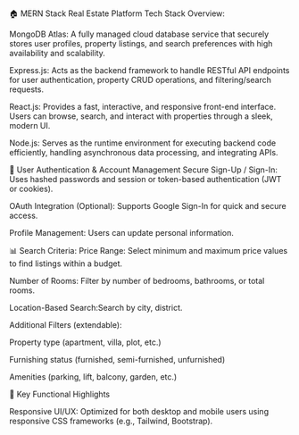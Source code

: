 🏠 MERN Stack Real Estate Platform
Tech Stack Overview:

MongoDB Atlas: A fully managed cloud database service that securely stores user profiles, property listings, and search preferences with high availability and scalability.

Express.js: Acts as the backend framework to handle RESTful API endpoints for user authentication, property CRUD operations, and filtering/search requests.

React.js: Provides a fast, interactive, and responsive front-end interface. Users can browse, search, and interact with properties through a sleek, modern UI.

Node.js: Serves as the runtime environment for executing backend code efficiently, handling asynchronous data processing, and integrating APIs.

🔐 User Authentication & Account Management
Secure Sign-Up / Sign-In: Uses hashed passwords and session or token-based authentication (JWT or cookies).

OAuth Integration (Optional): Supports Google Sign-In for quick and secure access.

Profile Management: Users can update personal information.

📊 Search Criteria:
Price Range: Select minimum and maximum price values to find listings within a budget.

Number of Rooms: Filter by number of bedrooms, bathrooms, or total rooms.

Location-Based Search:Search by city, district.

Additional Filters (extendable):

Property type (apartment, villa, plot, etc.)

Furnishing status (furnished, semi-furnished, unfurnished)

Amenities (parking, lift, balcony, garden, etc.)

🧩 Key Functional Highlights

Responsive UI/UX: Optimized for both desktop and mobile users using responsive CSS frameworks (e.g., Tailwind, Bootstrap).
